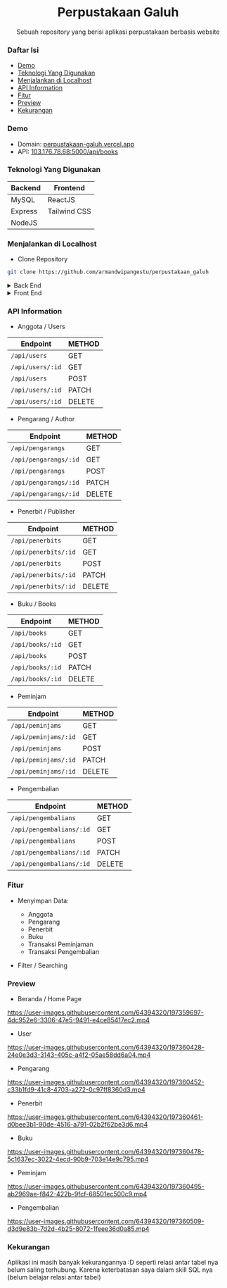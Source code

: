 <h1 align="center">Perpustakaan Galuh</h1>
<p align="center">Sebuah repository yang berisi aplikasi perpustakaan berbasis website</p>

### Daftar Isi

- [Demo](https://github.com/armandwipangestu/perpustakaan_galuh#demo)
- [Teknologi Yang Digunakan](https://github.com/armandwipangestu/perpustakaan_galuh#teknologi-yang-digunakan)
- [Menjalankan di Localhost](https://github.com/armandwipangestu/perpustakaan_galuh#menjalankan-di-localhost)
- [API Information](https://github.com/armandwipangestu/perpustakaan_galuh#api-information)
- [Fitur](https://github.com/armandwipangestu/perpustakaan_galuh#fitur)
- [Preview](https://github.com/armandwipangestu/perpustakaan_galuh#preview)
- [Kekurangan](https://github.com/armandwipangestu/perpustakaan_galuh#kekurangan)

### Demo

- Domain: [perpustakaan-galuh.vercel.app](https://perpustakaan-galuh.vercel.app/)
- API: [103.176.78.68:5000/api/books](https://103.176.78.68:5000/api/books)

### Teknologi Yang Digunakan

| Backend | Frontend     |
| ------- | --------     |
| MySQL   | ReactJS      |
| Express | Tailwind CSS |
| NodeJS  |

### Menjalankan di Localhost

- Clone Repository

```bash
git clone https://github.com/armandwipangestu/perpustakaan_galuh
```

<details>
<summary>Back End</summary>

- Pindah ke dalam folder projek

```bash
cd perpustakaan_galuh/backend
```

- Install ketergantungan Library

```bash
yarn install
```

```bash
yarn global add nodemon
```

- Buat Database `perpustakaan_galuh`

```sql
CREATE DATABASE perpustakaan_galuh;
```

- Import File Database dummy di dalam folder `backend/database/perpustakaan_galuh.sql`

- Sesuaikan Konfigurasi Database di dalam file `backend/.env` dan `backend/config/.env`

```bash
DB_NAME="perpustakaan_galuh"
DB_HOST="localhost"
DB_PORT="3306"
DB_USER="root"
DB_PASS=""
DB_VENDOR="mysql"
```

- Menjalankan Backend Server

```bash
nodemon app
```

> **NOTE**: Backend Berjalan di `localhost:5000`

</details>

<details>
<summary>Front End</summary>

- Pindah ke dalam folder projek

```bash
cd perpustakaan_galuh/frontend
```

- Install ketergantungan Library

```bash
yarn install
```

- Sesuaikan Konfigurasi `BASEURL` di dalam file `frontend/.env`

```env
REACT_APP_BASEURL = "http://localhost:5000"
```

- Menjalankan Frontend Server

```bash
yarn start
```

> **NOTE**: Frontend Berjalan di `localhost:3000`

</details>

### API Information

- Anggota / Users

| Endpoint         | METHOD |
| ---------------- | ------ |
| `/api/users`     | GET    |
| `/api/users/:id` | GET    |
| `/api/users`     | POST   |
| `/api/users/:id` | PATCH  |
| `/api/users/:id` | DELETE |

- Pengarang / Author

| Endpoint              | METHOD |
| --------------------- | ------ |
| `/api/pengarangs`     | GET    |
| `/api/pengarangs/:id` | GET    |
| `/api/pengarangs`     | POST   |
| `/api/pengarangs/:id` | PATCH  |
| `/api/pengarangs/:id` | DELETE |

- Penerbit / Publisher

| Endpoint             | METHOD |
| -------------------- | ------ |
| `/api/penerbits`     | GET    |
| `/api/penerbits/:id` | GET    |
| `/api/penerbits`     | POST   |
| `/api/penerbits/:id` | PATCH  |
| `/api/penerbits/:id` | DELETE |

- Buku / Books

| Endpoint         | METHOD |
| ---------------- | ------ |
| `/api/books`     | GET    |
| `/api/books/:id` | GET    |
| `/api/books`     | POST   |
| `/api/books/:id` | PATCH  |
| `/api/books/:id` | DELETE |

- Peminjam

| Endpoint             | METHOD |
| -------------------- | ------ |
| `/api/peminjams`     | GET    |
| `/api/peminjams/:id` | GET    |
| `/api/peminjams`     | POST   |
| `/api/peminjams/:id` | PATCH  |
| `/api/peminjams/:id` | DELETE |

- Pengembalian

| Endpoint                 | METHOD |
| ------------------------ | ------ |
| `/api/pengembalians`     | GET    |
| `/api/pengembalians/:id` | GET    |
| `/api/pengembalians`     | POST   |
| `/api/pengembalians/:id` | PATCH  |
| `/api/pengembalians/:id` | DELETE |

### Fitur

- Menyimpan Data:

  - Anggota
  - Pengarang
  - Penerbit
  - Buku
  - Transaksi Peminjaman
  - Transaksi Pengembalian

- Filter / Searching

### Preview

- Beranda / Home Page

https://user-images.githubusercontent.com/64394320/197359697-4dc952e6-3306-47e5-9491-e4ce85417ec2.mp4

- User

https://user-images.githubusercontent.com/64394320/197360428-24e0e3d3-3143-405c-a4f2-05ae58dd6a04.mp4

- Pengarang

https://user-images.githubusercontent.com/64394320/197360452-c33b1fd9-41c8-4703-a272-0c97ff8360d3.mp4

- Penerbit

https://user-images.githubusercontent.com/64394320/197360461-d0bee3b1-90de-4516-a791-02b2f62be3d6.mp4

- Buku

https://user-images.githubusercontent.com/64394320/197360478-5c1637ec-3022-4ecd-90b9-703e14e9c795.mp4

- Peminjam

https://user-images.githubusercontent.com/64394320/197360495-ab2969ae-f842-422b-9fcf-68501ec500c9.mp4

- Pengembalian

https://user-images.githubusercontent.com/64394320/197360509-d3d9e83b-7d2d-4b25-8072-1feee36d0a85.mp4

### Kekurangan

Aplikasi ini masih banyak kekurangannya :D seperti relasi antar tabel nya belum saling terhubung. Karena keterbatasan saya dalam skill SQL nya (belum belajar relasi antar tabel)
